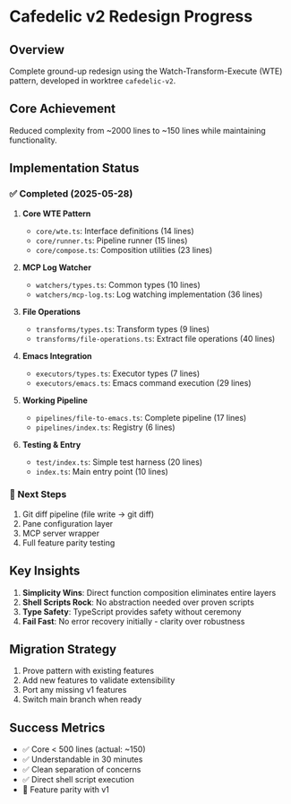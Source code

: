 # Cafedelic v2 Redesign Progress

## Overview

Complete ground-up redesign using the Watch-Transform-Execute (WTE) pattern, developed in worktree `cafedelic-v2`.

## Core Achievement

Reduced complexity from ~2000 lines to ~150 lines while maintaining functionality.

## Implementation Status

### ✅ Completed (2025-05-28)

1. **Core WTE Pattern**
   - `core/wte.ts`: Interface definitions (14 lines)
   - `core/runner.ts`: Pipeline runner (15 lines)
   - `core/compose.ts`: Composition utilities (23 lines)

2. **MCP Log Watcher**
   - `watchers/types.ts`: Common types (10 lines)
   - `watchers/mcp-log.ts`: Log watching implementation (36 lines)

3. **File Operations**
   - `transforms/types.ts`: Transform types (9 lines)
   - `transforms/file-operations.ts`: Extract file operations (40 lines)

4. **Emacs Integration**
   - `executors/types.ts`: Executor types (7 lines)
   - `executors/emacs.ts`: Emacs command execution (29 lines)

5. **Working Pipeline**
   - `pipelines/file-to-emacs.ts`: Complete pipeline (17 lines)
   - `pipelines/index.ts`: Registry (6 lines)

6. **Testing & Entry**
   - `test/index.ts`: Simple test harness (20 lines)
   - `index.ts`: Main entry point (10 lines)

### 🚧 Next Steps

1. Git diff pipeline (file write → git diff)
2. Pane configuration layer
3. MCP server wrapper
4. Full feature parity testing

## Key Insights

1. **Simplicity Wins**: Direct function composition eliminates entire layers
2. **Shell Scripts Rock**: No abstraction needed over proven scripts
3. **Type Safety**: TypeScript provides safety without ceremony
4. **Fail Fast**: No error recovery initially - clarity over robustness

## Migration Strategy

1. Prove pattern with existing features
2. Add new features to validate extensibility
3. Port any missing v1 features
4. Switch main branch when ready

## Success Metrics

- ✅ Core < 500 lines (actual: ~150)
- ✅ Understandable in 30 minutes
- ✅ Clean separation of concerns
- ✅ Direct shell script execution
- 🚧 Feature parity with v1